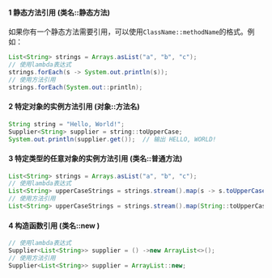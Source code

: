 #### 1 静态方法引用 (类名::静态方法)
如果你有一个静态方法需要引用，可以使用`ClassName::methodName`的格式。例如：
```java
List<String> strings = Arrays.asList("a", "b", "c");
// 使用lambda表达式
strings.forEach(s -> System.out.println(s));
// 使用方法引用
strings.forEach(System.out::println);
```
#### 2 特定对象的实例方法引用 (对象::方法名)
```java
String string = "Hello, World!";
Supplier<String> supplier = string::toUpperCase;
System.out.println(supplier.get());  // 输出 HELLO, WORLD!
```
#### 3 特定类型的任意对象的实例方法引用 (类名::普通方法)
```java
List<String> strings = Arrays.asList("a", "b", "c");
// 使用lambda表达式
List<String> upperCaseStrings = strings.stream().map(s -> s.toUpperCase()).collect(Collectors.toList());
// 使用方法引用
List<String> upperCaseStrings = strings.stream().map(String::toUpperCase).collect(Collectors.toList());
```
#### 4 构造函数引用 (类名::new )
```java
// 使用lambda表达式
Supplier<List<String>> supplier = () ->new ArrayList<>();
// 使用方法引用
Supplier<List<String>> supplier = ArrayList::new;
```